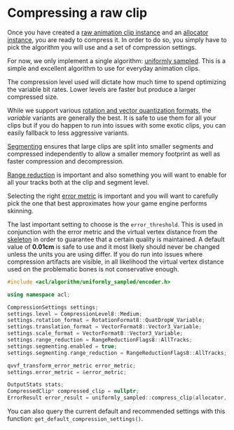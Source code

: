 # Compressing a raw clip

Once you have created a [raw animation clip instance](creating_a_raw_clip.md) and an [allocator instance](implementing_an_allocator.md), you are ready to compress it. In order to do so, you simply have to pick the algorithm you will use and a set of compression settings.

For now, we only implement a single algorithm: [uniformly sampled](algorithm_uniformly_sampled.md). This is a simple and excellent algorithm to use for everyday animation clips.

The compression level used will dictate how much time to spend optimizing the variable bit rates. Lower levels are faster but produce a larger compressed size.

While we support various [rotation and vector quantization formats](rotation_and_vector_formats.md), the *variable* variants are generally the best. It is safe to use them for all your clips but if you do happen to run into issues with some exotic clips, you can easily fallback to less aggressive variants.

[Segmenting](http://nfrechette.github.io/2016/11/10/anim_compression_uniform_segmenting/) ensures that large clips are split into smaller segments and compressed independently to allow a smaller memory footprint as well as faster compression and decompression.

[Range reduction](range_reduction.md) is important and also something you will want to enable for all your tracks both at the clip and segment level.

Selecting the right [error metric](error_metrics.md) is important and you will want to carefully pick the one that best approximates how your game engine performs skinning.

The last important setting to choose is the `error_threshold`. This is used in conjunction with the error metric and the virtual vertex distance from the [skeleton](creating_a_skeleton.md) in order to guarantee that a certain quality is maintained. A default value of **0.01cm** is safe to use and it most likely should never be changed unless the units you are using differ. If you do run into issues where compression artifacts are visible, in all likelihood the virtual vertex distance used on the problematic bones is not conservative enough.

```c++
#include <acl/algorithm/uniformly_sampled/encoder.h>

using namespace acl;

CompressionSettings settings;
settings.level = CompressionLevel8::Medium;
settings.rotation_format = RotationFormat8::QuatDropW_Variable;
settings.translation_format = VectorFormat8::Vector3_Variable;
settings.scale_format = VectorFormat8::Vector3_Variable;
settings.range_reduction = RangeReductionFlags8::AllTracks;
settings.segmenting.enabled = true;
settings.segmenting.range_reduction = RangeReductionFlags8::AllTracks;

qvvf_transform_error_metric error_metric;
settings.error_metric = &error_metric;

OutputStats stats;
CompressedClip* compressed_clip = nullptr;
ErrorResult error_result = uniformly_sampled::compress_clip(allocator, raw_clip, settings, compressed_clip, stats);
```

You can also query the current default and recommended settings with this function: `get_default_compression_settings()`.
